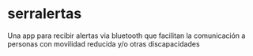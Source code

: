 # serralertas
Una app para recibir alertas via bluetooth que facilitan la comunicación a personas con movilidad reducida y/o otras discapacidades
